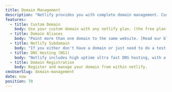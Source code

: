 ```yaml
---
title: Domain Management
description: "Netlify provides you with complete domain management. Custom domains, subdomains, aliases, DNS hosting and Domain registration all editable from the UI."
features:
  - title: Custom Domain
    body: Use your custom domain with any netlify plan. (the free plan includes our callout in the bottom right corner).
  - title: Domain Aliases
    body: "Point more than one domain to the same website. [Read our blogpost on domain aliases](https://www.netlify.com/blog/2015/10/30/domain-aliases-as-many-as-you-like) "
  - title: Netlify Subdomain
    body: "If you either don't have a domain or just need to do a test site use yourdomain.netlify.com — [Example](http://speedtest.netlify.com/)"
  - title: DNS Hosting (NS1)
    body: "Netlify includes high uptime ultra fast DNS hosting, with a simple but powerful DNS panel and full API access."
  - title: Domain Registration
    body: Register and manage your domain from within netlify.
cmsUserSlug: domain-management
date: now
position: 70
---
```


